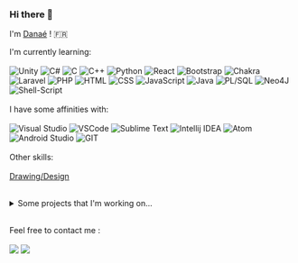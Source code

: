 ### Hi there 👋

I'm [Danaé](https://github.com/dalbrechtmartin) ! 🇫🇷

I'm currently learning:
<br><br>
![Unity](https://img.shields.io/badge/unity-%23000000.svg?style=for-the-badge&logo=unity&logoColor=white)
![C#](https://img.shields.io/badge/C%23-239120?style=for-the-badge&logo=c-sharp&logoColor=white)
![C](https://img.shields.io/badge/C-00599C?style=for-the-badge&logo=c&logoColor=white)
![C++](https://img.shields.io/badge/C%2B%2B-00599C?style=for-the-badge&logo=c%2B%2B&logoColor=white)
![Python](https://img.shields.io/badge/Python-14354C?style=for-the-badge&logo=python&logoColor=white)
![React](https://img.shields.io/badge/React-20232A?style=for-the-badge&logo=react&logoColor=61DAFB)
![Bootstrap](https://img.shields.io/badge/Bootstrap-563D7C?style=for-the-badge&logo=bootstrap&logoColor=white)
![Chakra](https://img.shields.io/badge/chakra-%234ED1C5.svg?style=for-the-badge&logo=chakraui&logoColor=white)
![Laravel](https://img.shields.io/badge/Laravel-FF2D20?style=for-the-badge&logo=laravel&logoColor=white)
![PHP](https://img.shields.io/badge/PHP-777BB4?style=for-the-badge&logo=php&logoColor=white)
![HTML](https://img.shields.io/badge/HTML5-E34F26?style=for-the-badge&logo=html5&logoColor=white)
![CSS](https://img.shields.io/badge/CSS3-1572B6?style=for-the-badge&logo=css3&logoColor=white)
![JavaScript](https://img.shields.io/badge/javascript-%23323330.svg?style=for-the-badge&logo=javascript&logoColor=%23F7DF1E)
![Java](https://img.shields.io/badge/Java-ED8B00?style=for-the-badge&logo=openjdk&logoColor=white)
![PL/SQL](https://img.shields.io/badge/SQLite-07405E?style=for-the-badge&logo=sqlite&logoColor=white)
![Neo4J](https://img.shields.io/badge/Neo4j-018bff?style=for-the-badge&logo=neo4j&logoColor=white)
![Shell-Script](https://img.shields.io/badge/Shell_Script-121011?style=for-the-badge&logo=gnu-bash&logoColor=white)
<br><br>
I have some affinities with:
<br><br>
![Visual Studio](https://img.shields.io/badge/Visual_Studio-5C2D91?style=for-the-badge&logo=visual%20studio&logoColor=white)
![VSCode](https://img.shields.io/badge/Visual_Studio_Code-0078D4?style=for-the-badge&logo=visual%20studio%20code&logoColor=white)
![Sublime Text](https://img.shields.io/badge/sublime_text-%23575757.svg?&style=for-the-badge&logo=sublime-text&logoColor=important)
![Intellij IDEA](https://img.shields.io/badge/IntelliJ_IDEA-000000.svg?style=for-the-badge&logo=intellij-idea&logoColor=white)
![Atom](https://img.shields.io/badge/Atom-66595C?style=for-the-badge&logo=Atom&logoColor=white)
![Android Studio](https://img.shields.io/badge/Android_Studio-3DDC84?style=for-the-badge&logo=android-studio&logoColor=white)
![GIT](https://img.shields.io/badge/GIT-E44C30?style=for-the-badge&logo=git&logoColor=white)
<br><br>
Other skills:
<br><br>
[Drawing/Design](https://inkumie.carrd.co/)
<br><br>

<details>
<summary>Some projects that I'm working on...</summary>
  
<!-- project_list starts -->
* My Cooking Book ![Maintained](https://img.shields.io/badge/Maintained%3F-yes-green.svg)
  <br>[Demo](https://dalbrechtmartin.github.io/cookingbook/) - [Repository](https://github.com/dalbrechtmartin/cookingbook)
* ...
<!-- project_list ends -->

</details>

<br>

Feel free to contact me :
<br><br>
<a href="https://www.linkedin.com/in/
danaé-albrechtmartin" target="_blank"><img src="https://img.shields.io/badge/LinkedIn-Danaé-informational"></a>
<a href="mailto:dev.danae@gmail.com"><img src="https://img.shields.io/badge/Email-dev.danae@gmail.com-orange"></a>
